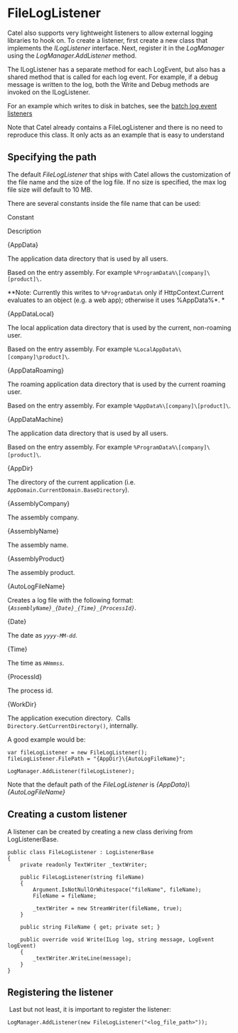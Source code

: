 # FileLogListener

Catel also supports very lightweight listeners to allow external logging libraries to hook on. To create a listener, first create a new class that implements the *ILogListener* interface. Next, register it in the *LogManager* using the *LogManager.AddListener* method.

The ILogListener has a separate method for each LogEvent, but also has a shared method that is called for each log event. For example, if a debug message is written to the log, both the Write and Debug methods are invoked on the ILogListener.

For an example which writes to disk in batches, see the [batch log event listeners](Batch_log_listeners)

Note that Catel already contains a FileLogListener and there is no need to reproduce this class. It only acts as an example that is easy to understand

## Specifying the path

The default *FileLogListener* that ships with Catel allows the customization of the file name and the size of the log file. If no size is specified, the max log file size will default to 10 MB. 

There are several constants inside the file name that can be used:

Constant

Description

{AppData}

The application data directory that is used by all users.

Based on the entry assembly. For example `%ProgramData%\[company]\[product]\.`

**Note: Currently this writes to `%ProgramData%` only if HttpContext.Current evaluates to an object (e.g. a web app); otherwise it uses %AppData%*.
*

{AppDataLocal}

The local application data directory that is used by the current, non-roaming user.

Based on the entry assembly. For example `%LocalAppData%\[company]\product]\`.

{AppDataRoaming}

The roaming application data directory that is used by the current roaming user.

Based on the entry assembly. For example `%AppData%\[company]\[product]\`.

{AppDataMachine}

The application data directory that is used by all users.

Based on the entry assembly. For example `%ProgramData%\[company]\[product]\`.

{AppDir}

The directory of the current application (i.e. `AppDomain.CurrentDomain.BaseDirectory`).

{AssemblyCompany}

The assembly company.

{AssemblyName}

The assembly name.

{AssemblyProduct}

The assembly product.

{AutoLogFileName}

Creates a log file with the following format: `{`*`AssemblyName}_{Date}_{Time}_{ProcessId}`.*

{Date}

The date as *`yyyy-MM-dd`.*

{Time}

The time as *`HHmmss`.*

{ProcessId}

The process id.

{WorkDir}

The application execution directory.  Calls `Directory.GetCurrentDirectory()`, internally.

A good example would be:

```
var fileLogListener = new FileLogListener();
fileLogListener.FilePath = "{AppDir}\{AutoLogFileName}";
 
LogManager.AddListener(fileLogListener);
```

Note that the default path of the *FileLogListener* is *{AppData}\\{AutoLogFileName}*

## Creating a custom listener

A listener can be created by creating a new class deriving from LogListenerBase.

```
public class FileLogListener : LogListenerBase
{
    private readonly TextWriter _textWriter;

    public FileLogListener(string fileName)
    {
        Argument.IsNotNullOrWhitespace("fileName", fileName);
        FileName = fileName;

        _textWriter = new StreamWriter(fileName, true);
    }

    public string FileName { get; private set; }

    public override void Write(ILog log, string message, LogEvent logEvent)
    {
        _textWriter.WriteLine(message);
    }
}
```

## Registering the listener

 Last but not least, it is important to register the listener:

```
LogManager.AddListener(new FileLogListener("<log_file_path>"));
```
